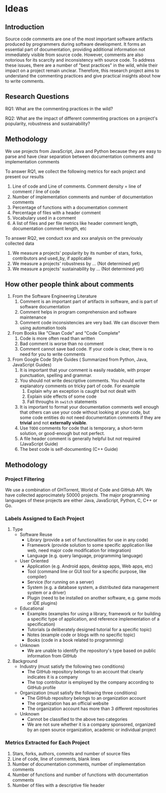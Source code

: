 # Ideas

## Introduction

Source code comments are one of the most important software artifacts produced by programmers during software development. It forms an essential part of documentation, providing additional information not immediately visible from source code. However, comments are also notorious for its scarcity and inconsistency with source code. To address these issues, there are a number of "best practices" in the wild, while their impact on a project remain unclear. Therefore, this research project aims to understand the commenting practices and give practical insights about how to write comments.

## Research Questions

RQ1: What are the commenting practices in the wild?

RQ2: What are the impact of different commenting practices on a project's popularity, robustness and sustainability?

## Methodology

We use projects from JavaScript, Java and Python because they are easy to parse and have clear separation between documentation comments and implementation comments

To answer RQ1, we collect the following metrics for each project and present our results

1. Line of code and Line of comments. Comment density = line of comment / line of code
2. Number of implementation comments and number of documentation comments
3. Percentage of functions with a documentation comment
4. Percentage of files with a header comment
5. Vocabulary used in a comment
6. A list of files and per file metrics like header comment length, documentation comment length, etc

To answer RQ2, we conduct xxx and xxx analysis on the previously collected data

1. We measure a projects' popularity by its number of stars, forks, contributors and used_by, if applicable
2. We measure a projects' robustness by … (Not determined yet)
3. We measure a projects' sustainability by … (Not determined yet)

## How other people think about comments

1. From the Software Engineering Literature
   1. Comment is an important part of artifacts in software, and is part of software documentation
   2. Comment helps in program comprehension and software maintenance
   3. Comment code inconsistencies are very bad. We can discover them using automation tools
2. From Books like "Clean Code" and "Code Complete"
   1. Code is more often read than written
   2. Bad comment is worse than no comment
   3. Comment cannot save bad code. If your code is clear, there is no need for you to write comments
3. From Google Code Style Guides ( Summarized from Python, Java, JavaScript Guides)
   1. It is important that your comment is easily readable, with proper punctuation, spelling and grammar.
   2. You should not write descriptive comments. You should write explanatory comments on tricky part of code. For example
      1. Explain why an exception is caught but not dealt with
      2. Explain side effects of some code
      3. Fall throughs in `switch` statements
   3. It is important to format your documentation comments well enough that others can use your code without looking at your code, but some code entities do not need documentation comments if they are **trivial** and not **externally visible**.
   4. Use `TODO` comments for code that is temporary, a short-term solution, or good-enough but not perfect.
   5. A file header comment is generally helpful but not required (JavaScript Guide)
   6. The best code is self-documenting (C++ Guide)

## Methodology

### Project Filtering

We use a combination of GHTorrent, World of Code and GitHub API. We have collected approcimately 50000 projects. The major programming languages of these projects are either Java, JavaScript, Python, C, C++ or Go.

### Labels Assigned to Each Project

1. Type
   * Software Reuse
      * Library (provide a set of functionalities for use in any code)
      * Framework (provide solution to some specific application like web, need major code modification for integration)
      * Language (e.g. query language, programming language)
   * User Oriented
      * Application (e.g. Android apps, desktop apps, Web apps, etc)
      * Tool (command line or GUI tool for a specific purpose, like compiler)
      * Service (for running on a server)
      * System (e.g. a database system, a distributed data management system or a driver)
      * Plugin (need to be installed on another software, e.g. game mods or IDE plugins)
   * Educational 
      * Examples (examples for using a library, framework or for building a specific type of application, and reference implementation of a specification)
      * Tutorials (a deliberately designed tutorial for a specific topic)
      * Notes (example code or blogs with no specific topic)
      * Books (code in a book related to programming)
   * Unknown
      * We are unable to identify the repository's type based on public information from GitHub
2. Background
   * Industry (must satisfy the following two conditions)
      * The GitHub repository belongs to an account that clearly indicates it is a company
      * The top contributor is employed by the company according to GitHub profile
   * Organization (must satisfy the following three conditions)
      * The GitHub repository belongs to an organization account
      * The organization has an official website
      * The organization account has more than 3 different repositories
   * Unknown
      * Cannot be classified to the above two categories
      * We are not sure whether it is a company sponsored, organized by an open source organization, academic or individual project

### Metrics Extracted for Each Project

1. Stars, forks, authors, commits and number of source files
2. Line of code, line of comments, blank lines
3. Number of documentation comments, number of implementation comments
4. Number of functions and number of functions with documentation comments
5. Number of files with a descriptive file header